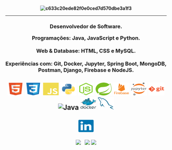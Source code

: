 <h4 align="center">
 
![c633c20ede82f0e0ced7d570dbe3a1f3](https://i.pinimg.com/originals/cc/33/cd/cc33cdb7eff28957027a2eb858dbcf94.gif)
<hr> 
 <h3 align="center">
  
Desenvolvedor de Software.
 
Programações: Java,  JavaScript e Python. <br> <br>
Web & Database:  HTML,  CSS  e  MySQL.  <br> <br>
Experiências com:  Git, Docker, Jupyter, Spring Boot, MongoDB, Postman, Django, Firebase e NodeJS.  <br>

</h3>

<h2 align="center" >
 
 <img  alt="HTML" height="40" width="50" src="https://raw.githubusercontent.com/devicons/devicon/master/icons/html5/html5-original.svg">
 <img  alt="CSS" height="40" width="50" src="https://raw.githubusercontent.com/devicons/devicon/master/icons/css3/css3-original.svg">
 <img  alt="Js" height="40" width="50" src="https://raw.githubusercontent.com/devicons/devicon/master/icons/javascript/javascript-plain.svg">
 <img  alt="Python" height="40" width="50" src="https://raw.githubusercontent.com/devicons/devicon/2ae2a900d2f041da66e950e4d48052658d850630/icons/python/python-original.svg">
 <img  alt="NodeJS" height="40" width="50" src="https://raw.githubusercontent.com/devicons/devicon/2ae2a900d2f041da66e950e4d48052658d850630/icons/nodejs/nodejs-plain.svg">
 <img  alt="Spring" height="40" width="50" src="https://raw.githubusercontent.com/devicons/devicon/2ae2a900d2f041da66e950e4d48052658d850630/icons/spring/spring-original.svg">
 <img  alt="Firebase" height="40" width="50" src="https://raw.githubusercontent.com/devicons/devicon/2ae2a900d2f041da66e950e4d48052658d850630/icons/firebase/firebase-plain-wordmark.svg">
 <img  alt="Jupyter" height="40" width="50" src="https://raw.githubusercontent.com/devicons/devicon/2ae2a900d2f041da66e950e4d48052658d850630/icons/jupyter/jupyter-original-wordmark.svg">
 <img  alt="Git" height="40" width="50" src="https://raw.githubusercontent.com/devicons/devicon/2ae2a900d2f041da66e950e4d48052658d850630/icons/git/git-plain-wordmark.svg">
 <img  alt="Java" height="40" width="50" src="https://cdn.jsdelivr.net/gh/devicons/devicon/icons/java/java-original-wordmark.svg">
 <img  alt="Docker" height="40" width="50" src="https://raw.githubusercontent.com/devicons/devicon/2ae2a900d2f041da66e950e4d48052658d850630/icons/docker/docker-original-wordmark.svg">
 <img  alt="MySQL" height="40" width="50" src="https://raw.githubusercontent.com/devicons/devicon/2ae2a900d2f041da66e950e4d48052658d850630/icons/mysql/mysql-original.svg">
 <br><br>
  <a href="https://www.linkedin.com/in/leonardo-petruncko-4051971a2/" target="_blank"><img height="40" width="50" src="https://raw.githubusercontent.com/devicons/devicon/2ae2a900d2f041da66e950e4d48052658d850630/icons/linkedin/linkedin-original.svg" target="_blank"></a> 
 
</h3>

 <div  align="center">
 <a href="https://github.com/leonardoPetruncko"></a>
     <img height="150em" src="https://github-readme-stats.vercel.app/api?username=leonardoPetruncko&hide_border=true&show_icons=true&theme=midnight-purple&include_all_commits=true&count_private=true"/> &nbsp;
     <img height="150em" src="https://github-readme-streak-stats.herokuapp.com/?user=leonardoPetruncko&hide_border=true&theme=midnight-purple&show_icons=true"/>
     <img height="150em" src="https://github-readme-stats.vercel.app/api/top-langs/?username=leonardoPetruncko&layout=compact&count_private=true&hide_border=true&theme=midnight-purple&show_icons=true">
</div>
